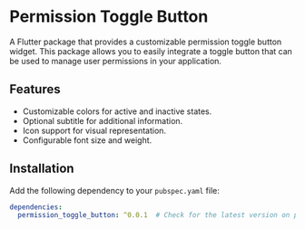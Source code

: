 # Permission Toggle Button

A Flutter package that provides a customizable permission toggle button widget. This package allows you to easily integrate a toggle button that can be used to manage user permissions in your application.

## Features

- Customizable colors for active and inactive states.
- Optional subtitle for additional information.
- Icon support for visual representation.
- Configurable font size and weight.

## Installation

Add the following dependency to your `pubspec.yaml` file:

```yaml
dependencies:
  permission_toggle_button: ^0.0.1  # Check for the latest version on pub.dev
